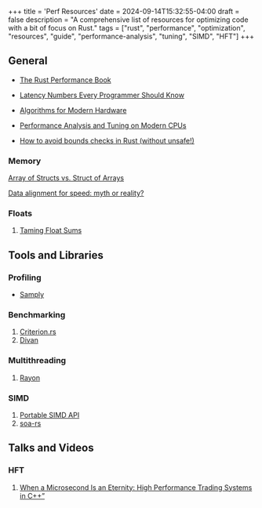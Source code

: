 +++
title = 'Perf Resources'
date = 2024-09-14T15:32:55-04:00
draft = false
description = "A comprehensive list of resources for optimizing code with a bit of focus on Rust."
tags = ["rust", "performance", "optimization", "resources", "guide", "performance-analysis", "tuning", "SIMD", "HFT"]
+++

## General

* [The Rust Performance Book](https://nnethercote.github.io/perf-book)

* [Latency Numbers Every Programmer Should Know](https://gist.github.com/jboner/2841832)
* [Algorithms for Modern Hardware](https://en.algorithmica.org/hpc/)
* [Performance Analysis and Tuning on Modern CPUs](https://faculty.cs.niu.edu/~winans/notes/patmc.pdf)
* [How to avoid bounds checks in Rust (without unsafe!)](https://shnatsel.medium.com/how-to-avoid-bounds-checks-in-rust-without-unsafe-f65e618b4c1e)

### Memory

[Array of Structs vs. Struct of Arrays](https://github.com/tim-harding/soa-rs?tab=readme-ov-file#what-is-soa)

[Data alignment for speed: myth or reality?](https://lemire.me/blog/2012/05/31/data-alignment-for-speed-myth-or-reality/)

### Floats

1. [Taming Float Sums](https://orlp.net/blog/taming-float-sums/)

## Tools and Libraries

### Profiling

* [Samply](https://github.com/mstange/samply)

### Benchmarking

1. [Criterion.rs](https://bheisler.github.io/criterion.rs/book/)
2. [Divan](https://github.com/nvzqz/divan)

### Multithreading

1. [Rayon](https://docs.rs/rayon)

### SIMD

1. [Portable SIMD API](https://rust-lang.github.io/portable-simd/core_simd/simd/index.html)
2. [soa-rs](https://github.com/tim-harding/soa-rs)

## Talks and Videos

### HFT

1. [When a Microsecond Is an Eternity: High Performance Trading Systems in C++”](https://www.youtube.com/watch?v=NH1Tta7purM)
